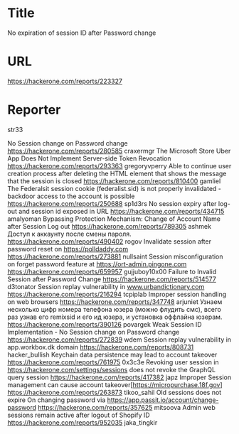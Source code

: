 # Title
No expiration of session ID after Password change
# URL 
https://hackerone.com/reports/223327
# Reporter 
str33

No Session change on Password change
https://hackerone.com/reports/280585
craxermgr
The Microsoft Store Uber App Does Not Implement Server-side Token Revocation
https://hackerone.com/reports/293363
gregoryvperry
Able to continue user creation process after deleting the HTML element that shows the message that the session is closed
https://hackerone.com/reports/810400
gamliel
The Federalsit session cookie (federalist.sid) is not properly invalidated - backdoor access to the account is possible
https://hackerone.com/reports/250688
sp1d3rs
No session expiry after log-out and session id exposed in URL
https://hackerone.com/reports/434715
amalyoman
Bypassing Protection Mechanism: Change of Account Name after Session Log out 
https://hackerone.com/reports/789305
ashmek
Доступ к аккаунту после смены пароля.
https://hackerone.com/reports/490402
rogov
Invalidate session after password reset on https://polldaddy.com
https://hackerone.com/reports/273881
nullsaint
Session misconfiguration on forget password feature at https://ort-admin.pingone.com
https://hackerone.com/reports/659957
gujjuboy10x00
Failure to Invalid Session after Password Change
https://hackerone.com/reports/514577
d3tonator
Session replay vulnerability in www.urbandictionary.com
https://hackerone.com/reports/216294
tcpiplab
Improper session handling on web browsers
https://hackerone.com/reports/347748
arjuniet
Узнаем несколько цифр номера телефона юзера (можно флудить смс), всего раз узнав его remixsid и его ид юзера, и установка оффлайна юзерам.
https://hackerone.com/reports/390126
povargek
Weak Session ID Implementation - No Session change on Password change
https://hackerone.com/reports/272839
wdem
Session replay vulnerability in app.workbox.dk domain
https://hackerone.com/reports/808731
hacker_bullish
Keychain data persistence may lead to account takeover
https://hackerone.com/reports/761975
0x3c3e
Revoking user session in https://hackerone.com/settings/sessions does not revoke the GraphQL query session
https://hackerone.com/reports/417382
japz
Improper Session management can cause account takeover[https://micropurchase.18f.gov]
https://hackerone.com/reports/263873
tikoo_sahil
Old sessions does not expire On changing password via https://app.passit.io/account/change-password 
https://hackerone.com/reports/357625
mitsoova
Admin web sessions remain active after logout of Shopify ID
https://hackerone.com/reports/952035
jaka_tingkir
